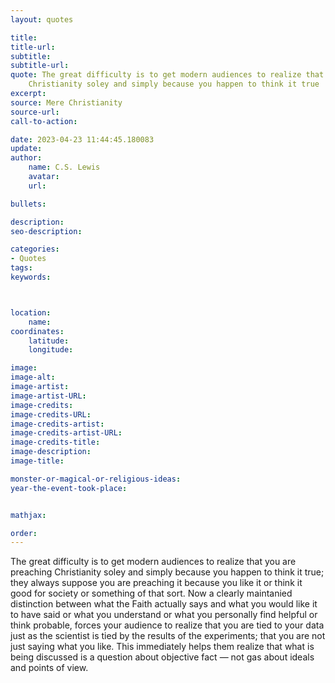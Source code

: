 ```yaml
---
layout: quotes

title:
title-url:
subtitle:
subtitle-url:
quote: The great difficulty is to get modern audiences to realize that you are preaching
    Christianity soley and simply because you happen to think it true
excerpt:
source: Mere Christianity
source-url:
call-to-action:

date: 2023-04-23 11:44:45.180083
update:
author:
    name: C.S. Lewis
    avatar:
    url:

bullets:

description:
seo-description:

categories:
- Quotes
tags:
keywords:



location:
    name:
coordinates:
    latitude:
    longitude:

image:
image-alt:
image-artist:
image-artist-URL:
image-credits:
image-credits-URL:
image-credits-artist:
image-credits-artist-URL:
image-credits-title:
image-description:
image-title:

monster-or-magical-or-religious-ideas:
year-the-event-took-place:


mathjax:

order:
---
```

The great difficulty is to get modern audiences to realize that you are preaching
  Christianity soley and simply because you happen to think it true; they always suppose
  you are preaching it because you like it or think it good for society or something
  of that sort. Now a clearly maintanied distinction between what the Faith actually
  says and what you would like it to have said or what you understand or what you
  personally find helpful or think probable, forces your audience to realize that
  you are tied to your data just as the scientist is tied by the results of the experiments;
  that you are not just saying what you like. This immediately helps them realize
  that what is being discussed is a question about objective fact — not gas about
  ideals and points of view.